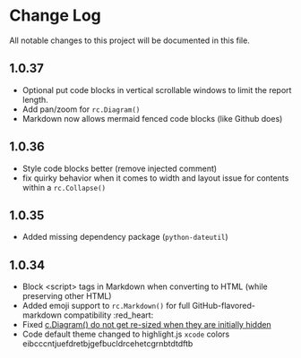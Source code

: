 # Change Log

All notable changes to this project will be documented in this file.

## 1.0.37

- Optional put code blocks in vertical scrollable windows to limit the report length.
- Add pan/zoom for `rc.Diagram()`
- Markdown now allows mermaid fenced code blocks (like Github does)

## 1.0.36

- Style code blocks better (remove injected comment)
- fix quirky behavior when it comes to width and layout issue for contents within a `rc.Collapse()`

## 1.0.35

- Added missing dependency package (`python-dateutil`)

## 1.0.34

- Block \<script\> tags in Markdown when converting to HTML (while preserving other HTML)
- Added emoji support to `rc.Markdown()` for full GitHub-flavored-markdown compatibility :red_heart:
- Fixed [c.Diagram() do not get re-sized when they are initially hidden](https://github.com/darenr/report_creator/issues/13)
- Code default theme changed to highlight.js `xcode` colors
eibcccntjuefdretbjgefbucldrcehetcgrnbtdtdftb
